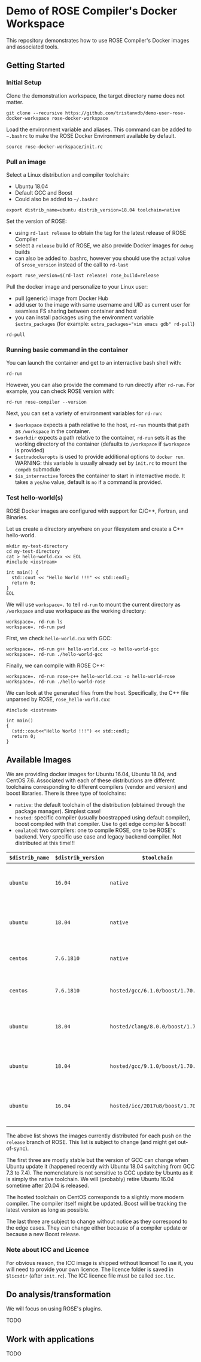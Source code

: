 Demo of ROSE Compiler's Docker Workspace
========================================

This repository demonstrates how to use ROSE Compiler's Docker images and associated tools.

## Getting Started

### Initial Setup

Clone the demonstration workspace, the target directory name does not matter.
```
git clone --recursive https://github.com/tristanvdb/demo-user-rose-docker-workspace rose-docker-workspace
```

Load the environment variable and aliases. This command can be added to `~.bashrc` to make the ROSE Docker Environment available by default.
```
source rose-docker-workspace/init.rc
```

### Pull an image

Select a Linux distribution and compiler toolchain:
  - Ubuntu 18.04
  - Default GCC and Boost
  - Could also be added to `~/.bashrc`
```
export distrib_name=ubuntu distrib_version=18.04 toolchain=native
```

Set the version of ROSE:
  - using `rd-last release` to obtain the tag for the latest release of ROSE Compiler
  - select a `release` build of ROSE, we also provide Docker images for `debug` builds
  - can also be added to .bashrc, however you should use the actual value of `$rose_version` instead of the call to `rd-last`
```
export rose_version=$(rd-last release) rose_build=release
```

Pull the docker image and personalize to your Linux user:
  - pull (generic) image from Docker Hub
  - add user to the image with same username and UID as current user for seamless FS sharing between container and host
  - you can install packages using the environment variable `$extra_packages` (for example: `extra_packages="vim emacs gdb" rd-pull`)
```
rd-pull
```

### Running basic command in the container

You can launch the container and get to an interractive bash shell with:
```
rd-run
```

However, you can also provide the command to run directly after `rd-run`.
For example, you can check ROSE version with:
```
rd-run rose-compiler --version
```

Next, you can set a variety of environment variables for `rd-run`:
 - `$workspace` expects a path relative to the host, `rd-run` mounts that path as `/workspace` in the container.
 - `$workdir` expects a path relative to the container, `rd-run` sets it as the working directory of the container (defaults to `/workspace` if `$workspace` is provided)
 - `$extradockeropts` is used to provide additional options to `docker run`. WARNING: this variable is usually already set by `init.rc` to mount the `compdb` submodule
 - `$is_interractive` forces the container to start in interractive mode. It takes a `yes`/`no` value, default is `no` if a command is provided.

### Test hello-world(s)

ROSE Docker images are configured with support for C/C++, Fortran, and Binaries.

Let us create a directory anywhere on your filesystem and create a C++ hello-world.

```
mkdir my-test-directory
cd my-test-directory
cat > hello-world.cxx << EOL
#include <iostream>

int main() {
  std::cout << "Hello World !!!" << std::endl;
  return 0;
}
EOL
```

We will use `workspace=.` to tell `rd-run` to mount the current directory as `/workspace` and use workspace as the working directory:
```
workspace=. rd-run ls
workspace=. rd-run pwd
```

First, we check `hello-world.cxx` with GCC:
```
workspace=. rd-run g++ hello-world.cxx -o hello-world-gcc
workspace=. rd-run ./hello-world-gcc
```

Finally, we can compile with ROSE C++:
```
workspace=. rd-run rose-c++ hello-world.cxx -o hello-world-rose
workspace=. rd-run ./hello-world-rose
```

We can look at the generated files from the host.
Specifically, the C++ file unparsed by ROSE, `rose_hello-world.cxx`:
```
#include <iostream>

int main()
{
  (std::cout<<"Hello World !!!") << std::endl;
  return 0;
}
```

## Available Images

We are providing docker images for Ubuntu 16.04, Ubuntu 18.04, and CentOS 7.6.
Associated with each of these distributions are different toolchains corresponding to different compilers (vendor and version) and boost libraries.
There is three type of toolchains:
 - `native`: the default toolchain of the distribution (obtained through the package manager). Simplest case!
 - `hosted`: specific compiler (usually boostrapped using default compiler), boost compiled with that compiler. Use to get edge compiler & boost!
 - `emulated`: two compilers: one to compile ROSE, one to be ROSE's backend. Very specific use case and legacy backend compiler. Not distributed at this time!!!

| `$distrib_name` | `$distrib_version` | `$toolchain` | Description |
| ----------------| ------------------ | ------------ | ----------- |
| `ubuntu` | `16.04`    | `native`                          | Ubuntu 16.04 -- GCC 5.4 and Boost 1.58     |
| `ubuntu` | `18.04`    | `native`                          | Ubuntu 18.04 -- GCC 7.4 and Boost 1.65.1   |
| `centos` | `7.6.1810` | `native`                          | CentOS 7.6 -- GCC 4.8.5 and Boost 1.53     |
| `centos` | `7.6.1810` | `hosted/gcc/6.1.0/boost/1.70.0`   | CentOS 7.6 -- GCC 6.1.0 and Boost 1.70     |
| `ubuntu` | `18.04`    | `hosted/clang/8.0.0/boost/1.70.0` | Ubuntu 18.04 -- Clang 8.0.0 and Boost 1.70 |
| `ubuntu` | `18.04`    | `hosted/gcc/9.1.0/boost/1.70.0`   | Ubuntu 18.04 -- GCC 9.1.0 and Boost 1.70   |
| `ubuntu` | `16.04`    | `hosted/icc/2017u8/boost/1.70.0`  | Ubuntu 16.04 -- ICC 2017 and Boost 1.70    |

The above list shows the images currently distributed for each push on the `release` branch of ROSE.
This list is subject to change (and might get out-of-sync).

The first three are mostly stable but the version of GCC can change when Ubuntu update it (happened recently with Ubuntu 18.04 switching from GCC 7.3 to 7.4).
The nomenclature is not sensitive to GCC update by Ubuntu as it is simply the native toolchain.
We will (probably) retire Ubuntu 16.04 sometime after 20.04 is released.

The hosted toolchain on CentOS corresponds to a slightly more modern compiler.
The compiler itself might be updated.
Boost will be tracking the latest version as long as possible.

The last three are subject to change without notice as they correspond to the edge cases.
They can change either because of a compiler update or because a new Boost release.

### Note about ICC and Licence

For obvious reason, the ICC image is shipped without licence!
To use it, you will need to provide your own licence.
The licence folder is saved in `$licsdir` (after `init.rc`).
The ICC licence file must be called `icc.lic`.

## Do analysis/transformation

We will focus on using ROSE's plugins.

TODO

## Work with applications

TODO

